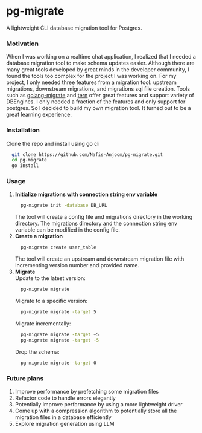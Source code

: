 # pg-migrate
A lightweight CLI database migration tool for Postgres.

### Motivation
When I was working on a realtime chat application, I realized that I needed a database migration tool to make schema updates easier. Although there are many great tools developed by great minds in the developer community, I found the tools too complex
for the project I was working on. For my project, I only needed three features from a migration tool: upstream migrations, downstream migrations, and migrations sql file creation. Tools such as [golang-migrate](https://github.com/golang-migrate/migrate)
and [tern](https://github.com/jackc/tern) offer great features and support variety of DBEngines. I only needed a fraction of the features and only support for postgres. So I decided to build my own migration tool. It turned out to be a great learning experience.


### Installation
Clone the repo and install using go cli
```bash
  git clone https://github.com/Nafis-Anjoom/pg-migrate.git
  cd pg-migrate
  go install
```

### Usage
1. **Initialize migrations with connection string env variable** <br>
   ```bash
     pg-migrate init -database DB_URL
   ```
   The tool will create a config file and migrations directory in the working directory. The migrations directory and the connection string env variable can be modified in the config file.<br>
2. **Create a migration** <br>
   ```bash
     pg-migrate create user_table
   ```
   The tool will create an upstream and downstream migration file with incrementing version number and provided name. <br>
3. **Migrate** <br>
   Update to the latest version:
   ```bash
     pg-migrate migrate
   ```
   Migrate to a specific version:
   ```bash
     pg-migrate migrate -target 5
   ```
   Migrate incrementally:
   ```bash
     pg-migrate migrate -target +5
     pg-migrate migrate -target -5
   ```
   Drop the schema:
   ```bash
     pg-migrate migrate -target 0
   ```

### Future plans
1. Improve performance by prefetching some migration files
2. Refactor code to handle errors elegantly
3. Potentially improve performance by using a more lightweight driver
4. Come up with a compression algorithm to potentially store all the migration files in a database efficiently
5. Explore migration generation using LLM
